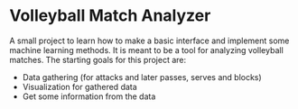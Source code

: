# Volleyball Match Analyzer
A small project to learn how to make a basic interface and implement some machine learning methods. It is meant to be a tool for analyzing volleyball matches. The starting goals for this project are: 
* Data gathering (for attacks and later passes, serves and blocks)
* Visualization for gathered data
* Get some information from the data
